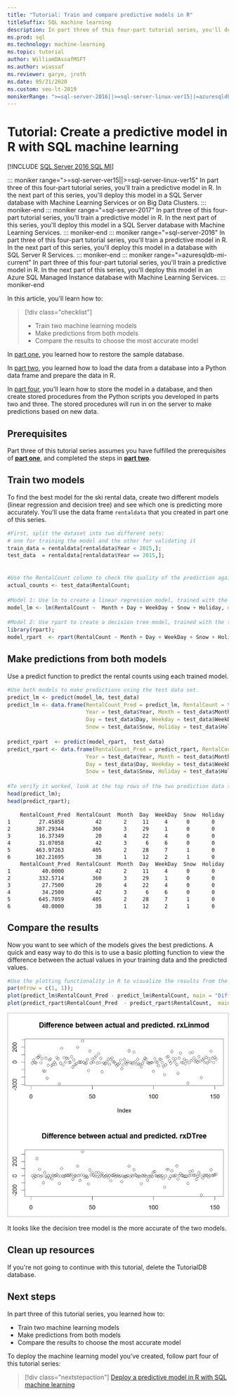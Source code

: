 ```yaml
---
title: "Tutorial: Train and compare predictive models in R"
titleSuffix: SQL machine learning 
description: In part three of this four-part tutorial series, you'll develop two predictive models in R with SQL machine learning, and then select the most accurate model.
ms.prod: sql
ms.technology: machine-learning
ms.topic: tutorial
author: WilliamDAssafMSFT
ms.author: wiassaf
ms.reviewer: garye, jroth
ms.date: 05/21/2020
ms.custom: seo-lt-2019
monikerRange: ">=sql-server-2016||>=sql-server-linux-ver15||=azuresqldb-mi-current"
---
```

# Tutorial: Create a predictive model in R with SQL machine learning
[!INCLUDE [SQL Server 2016 SQL MI](../../includes/applies-to-version/sqlserver2016-asdbmi.md)]

::: moniker range=">=sql-server-ver15||>=sql-server-linux-ver15"
In part three of this four-part tutorial series, you'll train a predictive model in R. In the next part of this series, you'll deploy this model in a SQL Server database with Machine Learning Services or on Big Data Clusters.
::: moniker-end
::: moniker range="=sql-server-2017"
In part three of this four-part tutorial series, you'll train a predictive model in R. In the next part of this series, you'll deploy this model in a SQL Server database with Machine Learning Services.
::: moniker-end
::: moniker range="=sql-server-2016"
In part three of this four-part tutorial series, you'll train a predictive model in R. In the next part of this series, you'll deploy this model in a database with SQL Server R Services.
::: moniker-end
::: moniker range="=azuresqldb-mi-current"
In part three of this four-part tutorial series, you'll train a predictive model in R. In the next part of this series, you'll deploy this model in an Azure SQL Managed Instance database with Machine Learning Services.
::: moniker-end

In this article, you'll learn how to:

> [!div class="checklist"]
> * Train two machine learning models
> * Make predictions from both models
> * Compare the results to choose the most accurate model

In [part one](r-predictive-model-introduction.md), you learned how to restore the sample database.

In [part two](r-predictive-model-prepare-data.md), you learned how to load the data from a database into a Python data frame and prepare the data in R.

In [part four](r-predictive-model-deploy.md), you'll learn how to store the model in a database, and then create stored procedures from the Python scripts you developed in parts two and three. The stored procedures will run in on the server to make predictions based on new data.

## Prerequisites

Part three of this tutorial series assumes you have fulfilled the prerequisites of [**part one**](r-predictive-model-introduction.md), and completed the steps in [**part two**](r-predictive-model-prepare-data.md).

## Train two models

To find the best model for the ski rental data, create two different models (linear regression and decision tree) and see which one is predicting more accurately. You'll use the data frame `rentaldata` that you created in part one of this series.

```r
#First, split the dataset into two different sets:
# one for training the model and the other for validating it
train_data = rentaldata[rentaldata$Year < 2015,];
test_data  = rentaldata[rentaldata$Year == 2015,];


#Use the RentalCount column to check the quality of the prediction against actual values
actual_counts <- test_data$RentalCount;

#Model 1: Use lm to create a linear regression model, trained with the training data set
model_lm <- lm(RentalCount ~  Month + Day + WeekDay + Snow + Holiday, data = train_data);

#Model 2: Use rpart to create a decision tree model, trained with the training data set
library(rpart);
model_rpart  <- rpart(RentalCount ~ Month + Day + WeekDay + Snow + Holiday, data = train_data);
```

## Make predictions from both models

Use a predict function to predict the rental counts using each trained model.

```r
#Use both models to make predictions using the test data set.
predict_lm <- predict(model_lm, test_data)
predict_lm <- data.frame(RentalCount_Pred = predict_lm, RentalCount = test_data$RentalCount, 
                         Year = test_data$Year, Month = test_data$Month,
                         Day = test_data$Day, Weekday = test_data$WeekDay,
                         Snow = test_data$Snow, Holiday = test_data$Holiday)

predict_rpart  <- predict(model_rpart,  test_data)
predict_rpart <- data.frame(RentalCount_Pred = predict_rpart, RentalCount = test_data$RentalCount, 
                         Year = test_data$Year, Month = test_data$Month,
                         Day = test_data$Day, Weekday = test_data$WeekDay,
                         Snow = test_data$Snow, Holiday = test_data$Holiday)

#To verify it worked, look at the top rows of the two prediction data sets.
head(predict_lm);
head(predict_rpart);
```

```results
    RentalCount_Pred  RentalCount  Month  Day  WeekDay  Snow  Holiday
1         27.45858          42       2     11     4      0       0
2        387.29344         360       3     29     1      0       0
3         16.37349          20       4     22     4      0       0
4         31.07058          42       3      6     6      0       0
5        463.97263         405       2     28     7      1       0
6        102.21695          38       1     12     2      1       0
    RentalCount_Pred  RentalCount  Month  Day  WeekDay  Snow  Holiday
1          40.0000          42       2     11     4      0       0
2         332.5714         360       3     29     1      0       0
3          27.7500          20       4     22     4      0       0
4          34.2500          42       3      6     6      0       0
5         645.7059         405       2     28     7      1       0
6          40.0000          38       1     12     2      1       0
```

## Compare the results

Now you want to see which of the models gives the best predictions. A quick and easy way to do this is to use a basic plotting function to view the difference between the actual values in your training data and the predicted values.

```r
#Use the plotting functionality in R to visualize the results from the predictions
par(mfrow = c(1, 1));
plot(predict_lm$RentalCount_Pred - predict_lm$RentalCount, main = "Difference between actual and predicted. lm")
plot(predict_rpart$RentalCount_Pred  - predict_rpart$RentalCount,  main = "Difference between actual and predicted. rpart")
```

![Comparing the two models](./media/compare-models.png)

It looks like the decision tree model is the more accurate of the two models.

## Clean up resources

If you're not going to continue with this tutorial, delete the TutorialDB database.

## Next steps

In part three of this tutorial series, you learned how to:

* Train two machine learning models
* Make predictions from both models
* Compare the results to choose the most accurate model

To deploy the machine learning model you've created, follow part four of this tutorial series:

> [!div class="nextstepaction"]
> [Deploy a predictive model in R with SQL machine learning](r-predictive-model-deploy.md)
